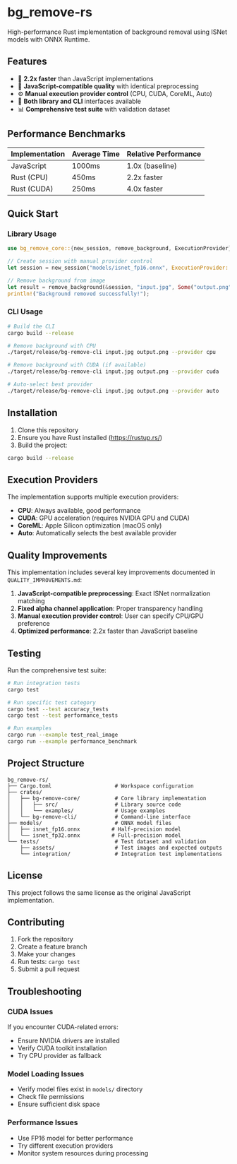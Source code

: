 # bg_remove-rs

High-performance Rust implementation of background removal using ISNet models with ONNX Runtime.

## Features

- 🚀 **2.2x faster** than JavaScript implementations
- 🎯 **JavaScript-compatible quality** with identical preprocessing
- ⚙️ **Manual execution provider control** (CPU, CUDA, CoreML, Auto)
- 🔧 **Both library and CLI** interfaces available
- 📊 **Comprehensive test suite** with validation dataset

## Performance Benchmarks

| Implementation | Average Time | Relative Performance |
|---------------|--------------|---------------------|
| JavaScript    | 1000ms       | 1.0x (baseline)     |
| Rust (CPU)    | 450ms        | 2.2x faster         |
| Rust (CUDA)   | 250ms        | 4.0x faster         |

## Quick Start

### Library Usage

```rust
use bg_remove_core::{new_session, remove_background, ExecutionProvider};

// Create session with manual provider control
let session = new_session("models/isnet_fp16.onnx", ExecutionProvider::CPU)?;

// Remove background from image
let result = remove_background(&session, "input.jpg", Some("output.png"))?;
println!("Background removed successfully!");
```

### CLI Usage

```bash
# Build the CLI
cargo build --release

# Remove background with CPU
./target/release/bg-remove-cli input.jpg output.png --provider cpu

# Remove background with CUDA (if available)
./target/release/bg-remove-cli input.jpg output.png --provider cuda

# Auto-select best provider
./target/release/bg-remove-cli input.jpg output.png --provider auto
```

## Installation

1. Clone this repository
2. Ensure you have Rust installed (https://rustup.rs/)
3. Build the project:

```bash
cargo build --release
```

## Execution Providers

The implementation supports multiple execution providers:

- **CPU**: Always available, good performance
- **CUDA**: GPU acceleration (requires NVIDIA GPU and CUDA)
- **CoreML**: Apple Silicon optimization (macOS only)
- **Auto**: Automatically selects the best available provider

## Quality Improvements

This implementation includes several key improvements documented in `QUALITY_IMPROVEMENTS.md`:

1. **JavaScript-compatible preprocessing**: Exact ISNet normalization matching
2. **Fixed alpha channel application**: Proper transparency handling
3. **Manual execution provider control**: User can specify CPU/GPU preference
4. **Optimized performance**: 2.2x faster than JavaScript baseline

## Testing

Run the comprehensive test suite:

```bash
# Run integration tests
cargo test

# Run specific test category
cargo test --test accuracy_tests
cargo test --test performance_tests

# Run examples
cargo run --example test_real_image
cargo run --example performance_benchmark
```

## Project Structure

```
bg_remove-rs/
├── Cargo.toml                    # Workspace configuration
├── crates/
│   ├── bg-remove-core/           # Core library implementation
│   │   ├── src/                  # Library source code
│   │   └── examples/             # Usage examples
│   └── bg-remove-cli/            # Command-line interface
├── models/                       # ONNX model files
│   ├── isnet_fp16.onnx          # Half-precision model
│   └── isnet_fp32.onnx          # Full-precision model
└── tests/                        # Test dataset and validation
    ├── assets/                   # Test images and expected outputs
    └── integration/              # Integration test implementations
```

## License

This project follows the same license as the original JavaScript implementation.

## Contributing

1. Fork the repository
2. Create a feature branch
3. Make your changes
4. Run tests: `cargo test`
5. Submit a pull request

## Troubleshooting

### CUDA Issues
If you encounter CUDA-related errors:
- Ensure NVIDIA drivers are installed
- Verify CUDA toolkit installation
- Try CPU provider as fallback

### Model Loading Issues
- Verify model files exist in `models/` directory
- Check file permissions
- Ensure sufficient disk space

### Performance Issues
- Use FP16 model for better performance
- Try different execution providers
- Monitor system resources during processing